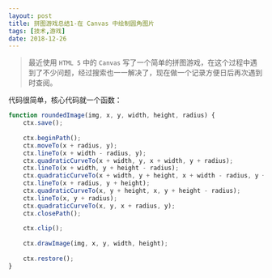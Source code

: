 ```yaml
---
layout: post
title: 拼图游戏总结1-在 Canvas 中绘制圆角图片
tags: [技术,游戏]
date: 2018-12-26
---
```


> 最近使用 `HTML 5` 中的 `Canvas` 写了一个简单的拼图游戏，在这个过程中遇到了不少问题，经过搜索也一一解决了，现在做一个记录方便日后再次遇到时查阅。

代码很简单，核心代码就一个函数：
```javascript
function roundedImage(img, x, y, width, height, radius) {
    ctx.save();
    
    ctx.beginPath();
    ctx.moveTo(x + radius, y);
    ctx.lineTo(x + width - radius, y);
    ctx.quadraticCurveTo(x + width, y, x + width, y + radius);
    ctx.lineTo(x + width, y + height - radius);
    ctx.quadraticCurveTo(x + width, y + height, x + width - radius, y + height);
    ctx.lineTo(x + radius, y + height);
    ctx.quadraticCurveTo(x, y + height, x, y + height - radius);
    ctx.lineTo(x, y + radius);
    ctx.quadraticCurveTo(x, y, x + radius, y);
    ctx.closePath();
    
    ctx.clip();
    
    ctx.drawImage(img, x, y, width, height);
    
    ctx.restore();
}
```
